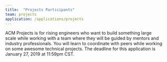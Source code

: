 ```yaml
---
title:  "Projects Participants"
team: projects
application: /applications/projects
---
```

ACM Projects is for rising engineers who want to build something large scale while working with a team where they will be guided by mentors and industry professionals. You will learn to coordinate with peers while working on some awesome technical projects. The deadline for this application is January 27, 2019 at 11:59pm CST.
